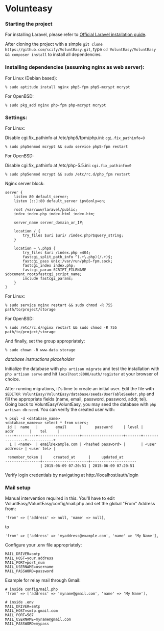 # Volunteasy

### Starting the project

For installing Laravel, please refer to [Official Laravel installation
guide](http://laravel.com/docs/5.0).

After cloning the project with a simple `git clone
https://github.com/scify/VoluntEasy.git`, type `cd VoluntEasy/VoluntEasy &&
composer install` to install all dependencies.

### Installing dependencies (assuming nginx as web server):

For Linux (Debian based):

`% sudo aptitude install nginx php5-fpm php5-mcrypt mcrypt`

For OpenBSD:

`% sudo pkg_add nginx php-fpm php-mcrypt mcrypt`

### Settings:

For Linux:

Disable cgi.fix_pathinfo at /etc/php5/fpm/php.ini: `cgi.fix_pathinfo=0`

`% sudo php5enmod mcrypt && sudo service php5-fpm restart`

For OpenBSD:

Disable cgi.fix_pathinfo at /etc/php-5.5.ini: `cgi.fix_pathinfo=0`

`% sudo php5enmod mcrypt && sudo /etc/rc.d/php_fpm restart`

Nginx server block:

```
server {
    listen 80 default_server;
    listen [::]:80 default_server ipv6only=on;

    root /var/www/laravel/public;
    index index.php index.html index.htm;

    server_name server_domain_or_IP;

    location / {
        try_files $uri $uri/ /index.php?$query_string;
    }

    location ~ \.php$ {
        try_files $uri /index.php =404;
        fastcgi_split_path_info ^(.+\.php)(/.+)$;
        fastcgi_pass unix:/var/run/php5-fpm.sock;
        fastcgi_index index.php;
        fastcgi_param SCRIPT_FILENAME $document_root$fastcgi_script_name;
        include fastcgi_params;
    }
}
```

For Linux:

`% sudo service nginx restart && sudo chmod -R 755 path/to/project/storage`

For OpenBSD:

`% sudo /etc/rc.d/nginx restart && sudo chmod -R 755 path/to/project/storage`

And finally, set the group appropriately:

`% sudo chown -R www-data storage`

*database instructions placeholder*

Initialize the database with `php artisan migrate` and test the installation
with `php artisan serve` and hit `localhost:8000/auth/register` at your browser
of choice.

After running migrations, it's time to create an initial user. Edit the file
with `$EDITOR VoluntEasy/VoluntEasy/database/seeds/UserTableSeeder.php` and
fill the appropriate fields (name, email, password, password, addr, tel). Going
back to VoluntEasy/VoluntEasy, you may seed the database with `php artisan
db:seed`. You can verify the created user with:

```
% psql -d <database_name>
<database_name>=> select * from users;
 id |  name   |        email      |      password     | level |     addr       |    tel     |
----+---------+-------------------+-------------------+-------+----------------+------------+
  1 | <name>  | email@example.com | <hashed password> |       | <user address> | <user tel> |

 remember_token |     created_at      |     updated_at
----------------+---------------------+---------------------
                | 2015-06-09 07:20:51 | 2015-06-09 07:20:51
```

Verify login credentials by navigating at http://localhost/auth/login

### Mail setup

Manual intervention required in this. You'll have to edit
VoluntEasy/VoluntEasy/config/mail.php and set the global "From" Address from:

```
'from' => ['address' => null, 'name' => null],
```

to

```
'from' => ['address' => 'myaddress@example.com', 'name' => 'My Name'],
```

Configure your .env file appropriately:

```
MAIL_DRIVER=smtp
MAIL_HOST=your.address
MAIL_PORT=port_num
MAIL_USERNAME=username
MAIL_PASSWORD=password
```

Example for relay mail through Gmail:

```
# inside config/mail.php
'from' => ['address' => 'myname@gmail.com', 'name' => 'My Name'],
```

```
# inside .env
MAIL_DRIVER=smtp
MAIL_HOST=smtp.gmail.com
MAIL_PORT=587
MAIL_USERNAME=myname@gmail.com
MAIL_PASSWORD=mypass
```
